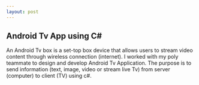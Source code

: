 ```yaml
---
layout: post
---
```


## Android Tv App using C#
An Android Tv box is a set-top box device that allows users to stream video content through wireless connection (internet). I worked with my poly teammate to design and develop Android Tv Application. The purpose is to send information (text, image, video or stream live Tv) from server (computer) to client (TV) using c#.

